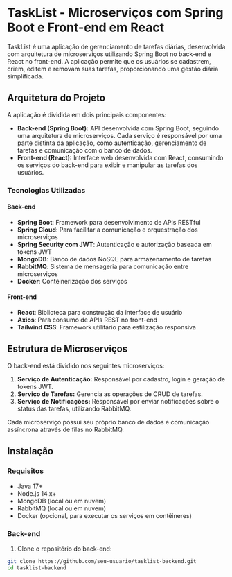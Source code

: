 # TaskList - Microserviços com Spring Boot e Front-end em React

TaskList é uma aplicação de gerenciamento de tarefas diárias, desenvolvida com arquitetura de microserviços utilizando Spring Boot no back-end e React no front-end. A aplicação permite que os usuários se cadastrem, criem, editem e removam suas tarefas, proporcionando uma gestão diária simplificada.

## Arquitetura do Projeto

A aplicação é dividida em dois principais componentes:

- **Back-end (Spring Boot):** API desenvolvida com Spring Boot, seguindo uma arquitetura de microserviços. Cada serviço é responsável por uma parte distinta da aplicação, como autenticação, gerenciamento de tarefas e comunicação com o banco de dados.
- **Front-end (React):** Interface web desenvolvida com React, consumindo os serviços do back-end para exibir e manipular as tarefas dos usuários.

### Tecnologias Utilizadas

#### Back-end

- **Spring Boot**: Framework para desenvolvimento de APIs RESTful
- **Spring Cloud**: Para facilitar a comunicação e orquestração dos microserviços
- **Spring Security com JWT**: Autenticação e autorização baseada em tokens JWT
- **MongoDB**: Banco de dados NoSQL para armazenamento de tarefas
- **RabbitMQ**: Sistema de mensageria para comunicação entre microserviços
- **Docker**: Contêinerização dos serviços

#### Front-end

- **React**: Biblioteca para construção da interface de usuário
- **Axios**: Para consumo de APIs REST no front-end
- **Tailwind CSS**: Framework utilitário para estilização responsiva

## Estrutura de Microserviços

O back-end está dividido nos seguintes microserviços:

1. **Serviço de Autenticação:** Responsável por cadastro, login e geração de tokens JWT.
2. **Serviço de Tarefas:** Gerencia as operações de CRUD de tarefas.
3. **Serviço de Notificações:** Responsável por enviar notificações sobre o status das tarefas, utilizando RabbitMQ.

Cada microserviço possui seu próprio banco de dados e comunicação assíncrona através de filas no RabbitMQ.

## Instalação

### Requisitos

- Java 17+
- Node.js 14.x+
- MongoDB (local ou em nuvem)
- RabbitMQ (local ou em nuvem)
- Docker (opcional, para executar os serviços em contêineres)

### Back-end

1. Clone o repositório do back-end:

```bash
git clone https://github.com/seu-usuario/tasklist-backend.git
cd tasklist-backend
